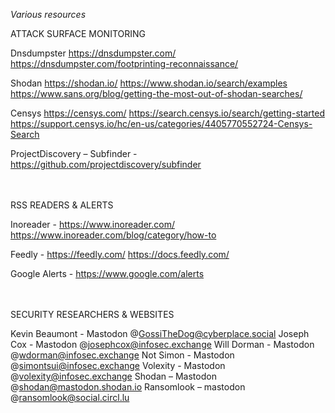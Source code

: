 *Various resources*

ATTACK SURFACE MONITORING

Dnsdumpster
https://dnsdumpster.com/
https://dnsdumpster.com/footprinting-reconnaissance/

Shodan
https://shodan.io/
https://www.shodan.io/search/examples
https://www.sans.org/blog/getting-the-most-out-of-shodan-searches/

Censys
https://censys.com/
https://search.censys.io/search/getting-started
https://support.censys.io/hc/en-us/categories/4405770552724-Censys-Search

ProjectDiscovery – Subfinder - https://github.com/projectdiscovery/subfinder

<br>
<br>
RSS READERS & ALERTS

Inoreader - https://www.inoreader.com/
https://www.inoreader.com/blog/category/how-to

Feedly - https://feedly.com/
https://docs.feedly.com/

Google Alerts - https://www.google.com/alerts

<br>
<br>
SECURITY RESEARCHERS & WEBSITES

Kevin Beaumont - Mastodon @GossiTheDog@cyberplace.social
Joseph Cox - Mastodon @josephcox@infosec.exchange
Will Dorman - Mastodon @wdorman@infosec.exchange
Not Simon - Mastodon @simontsui@infosec.exchange
Volexity - Mastodon @volexity@infosec.exchange
Shodan – Mastodon @shodan@mastodon.shodan.io
Ransomlook – mastodon @ransomlook@social.circl.lu
